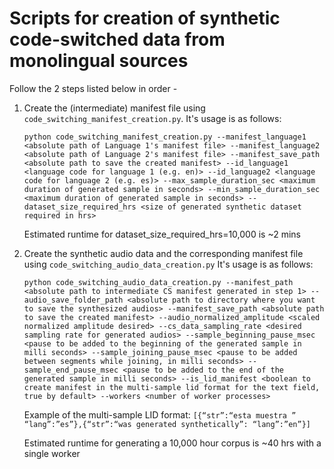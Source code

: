 # Scripts for creation of synthetic code-switched data from monolingual sources
Follow the 2 steps listed below in order - 


1. Create the (intermediate) manifest file using `code_switching_manifest_creation.py`.  It's usage is as follows:

    `python code_switching_manifest_creation.py --manifest_language1 <absolute path of Language 1's manifest file> --manifest_language2 <absolute path of Language 2's manifest file> --manifest_save_path <absolute path to save the created manifest> --id_language1 <language code for language 1 (e.g. en)> --id_language2 <language code for language 2 (e.g. es)> --max_sample_duration_sec <maximum duration of generated sample in seconds> --min_sample_duration_sec <maximum duration of generated sample in seconds> --dataset_size_required_hrs <size of generated synthetic dataset required in hrs>`

    Estimated runtime for dataset_size_required_hrs=10,000 is ~2 mins

2. Create the synthetic audio data and the corresponding manifest file using `code_switching_audio_data_creation.py` It's usage is as follows: 

    `python code_switching_audio_data_creation.py --manifest_path <absolute path to intermediate CS manifest generated in step 1> --audio_save_folder_path <absolute path to directory where you want to save the synthesized audios> --manifest_save_path <absolute path to save the created manifest> --audio_normalized_amplitude <scaled normalized amplitude desired> --cs_data_sampling_rate <desired sampling rate for generated audios> --sample_beginning_pause_msec <pause to be added to the beginning of the generated sample in milli seconds> --sample_joining_pause_msec <pause to be added between segments while joining, in milli seconds> --sample_end_pause_msec <pause to be added to the end of the generated sample in milli seconds> --is_lid_manifest <boolean to create manifest in the multi-sample lid format for the text field, true by default> --workers <number of worker processes>`

    Example of the multi-sample LID format: ```[{“str”:“esta muestra ” “lang”:”es”},{“str”:“was generated synthetically”: “lang”:”en”}]```
    
    Estimated runtime for generating a 10,000 hour corpus is ~40 hrs with a single worker